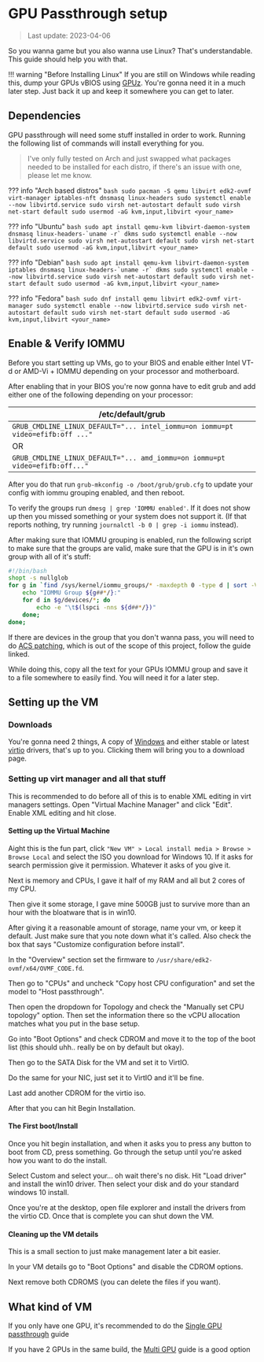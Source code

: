 # GPU Passthrough setup
> Last update: 2023-04-06

So you wanna game but you also wanna use Linux? That's understandable. This guide should help you with that.

!!! warning "Before Installing Linux"
    If you are still on Windows while reading this, dump your GPUs vBIOS using [GPUz](https://www.techpowerup.com/gpuz/). You're gonna need it in a much later step. Just back it up and keep it somewhere you can get to later.

## Dependencies
GPU passthrough will need some stuff installed in order to work. Running the following list of commands will install everything for you.

> I've only fully tested on Arch and just swapped what packages needed to be installed for each distro, if there's an issue with one, please let me know.

??? info "Arch based distros"
    ```bash
    sudo pacman -S qemu libvirt edk2-ovmf virt-manager iptables-nft dnsmasq linux-headers
    sudo systemctl enable --now libvirtd.service
    sudo virsh net-autostart default
    sudo virsh net-start default
    sudo usermod -aG kvm,input,libvirt <your_name>
    ```

??? info "Ubuntu"
    ```bash
    sudo apt install qemu-kvm libvirt-daemon-system dnsmasq linux-headers-`uname -r` dkms
    sudo systemctl enable --now libvirtd.service
    sudo virsh net-autostart default
    sudo virsh net-start default
    sudo usermod -aG kvm,input,libvirt <your_name>
    ```

??? info "Debian"
    ```bash
    sudo apt install qemu-kvm libvirt-daemon-system iptables dnsmasq linux-headers-`uname -r` dkms
    sudo systemctl enable --now libvirtd.service
    sudo virsh net-autostart default
    sudo virsh net-start default
    sudo usermod -aG kvm,input,libvirt <your_name>
    ```

??? info "Fedora"
    ```bash
    sudo dnf install qemu libvirt edk2-ovmf virt-manager
    sudo systemctl enable --now libvirtd.service
    sudo virsh net-autostart default
    sudo virsh net-start default
    sudo usermod -aG kvm,input,libvirt <your_name>
    ```

## Enable & Verify IOMMU
Before you start setting up VMs, go to your BIOS and enable either Intel VT-d or AMD-Vi + IOMMU depending on your processor and motherboard.

After enabling that in your BIOS you're now gonna have to edit grub and add either one of the following depending on your processor:

| /etc/default/grub |
| ----- |
| `GRUB_CMDLINE_LINUX_DEFAULT="... intel_iommu=on iommu=pt video=efifb:off ..."` |
| OR |
| `GRUB_CMDLINE_LINUX_DEFAULT="... amd_iommu=on iommu=pt video=efifb:off..."` |

After you do that run `grub-mkconfig -o /boot/grub/grub.cfg` to update your config with iommu grouping enabled, and then reboot.

To verify the groups run `dmesg | grep 'IOMMU enabled'`. If it does not show up then you missed something or your system does not support it. (If that reports nothing, try running `journalctl -b 0 | grep -i iommu` instead).

After making sure that IOMMU grouping is enabled, run the following script to make sure that the groups are valid, make sure that the GPU is in it's own group with all of it's stuff:

``` bash
#!/bin/bash
shopt -s nullglob
for g in `find /sys/kernel/iommu_groups/* -maxdepth 0 -type d | sort -V`; do
    echo "IOMMU Group ${g##*/}:"
    for d in $g/devices/*; do
        echo -e "\t$(lspci -nns ${d##*/})"
    done;
done;
```
If there are devices in the group that you don't wanna pass, you will need to do [ACS patching](https://wiki.archlinux.org/title/PCI_passthrough_via_OVMF#Bypassing_the_IOMMU_groups_(ACS_override_patch)), which is out of the scope of this project, follow the guide linked.

While doing this, copy all the text for your GPUs IOMMU group and save it to a file somewhere to easily find. You will need it for a later step.

## Setting up the VM
### Downloads
You're gonna need 2 things, A copy of [Windows](https://www.microsoft.com/en-us/software-download/windows10ISO) and either stable or latest [virtio](https://fedorapeople.org/groups/virt/virtio-win/direct-downloads/) drivers, that's up to you. Clicking them will bring you to a download page.

### Setting up virt manager and all that stuff
This is recommended to do before all of this is to enable XML editing in virt managers settings. Open "Virtual Machine Manager" and click "Edit". Enable XML editing and hit close.

#### Setting up the Virtual Machine
Aight this is the fun part, click `"New VM" > Local install media > Browse > Browse Local` and select the ISO you download for Windows 10. If it asks for search permission give it permission. Whatever it asks of you give it.

Next is memory and CPUs, I gave it half of my RAM and all but 2 cores of my CPU.

Then give it some storage, I gave mine 500GB just to survive more than an hour with the bloatware that is in win10.

After giving it a reasonable amount of storage, name your vm, or keep it default. Just make sure that you note down what it's called. Also check the box that says "Customize configuration before install".

In the "Overview" section set the firmware to `/usr/share/edk2-ovmf/x64/OVMF_CODE.fd`.

Then go to "CPUs" and uncheck "Copy host CPU configuration" and set the model to "Host passthrough".

Then open the dropdown for Topology and check the "Manually set CPU topology" option. Then set the information there so the vCPU allocation matches what you put in the base setup.

Go into "Boot Options" and check CDROM and move it to the top of the boot list (this should uhh.. really be on by default but okay).

Then go to the SATA Disk for the VM and set it to VirtIO.

Do the same for your NIC, just set it to VirtIO and it'll be fine.

Last add another CDROM for the virtio iso.

After that you can hit Begin Installation.

#### The First boot/Install
Once you hit begin installation, and when it asks you to press any button to boot from CD, press something. Go through the setup until you're asked how you want to do the install.

Select Custom and select your... oh wait there's no disk. Hit "Load driver" and install the win10 driver. Then select your disk and do your standard windows 10 install.

Once you're at the desktop, open file explorer and install the drivers from the virtio CD. Once that is complete you can shut down the VM.

#### Cleaning up the VM details
This is a small section to just make management later a bit easier.

In your VM details go to "Boot Options" and disable the CDROM options.

Next remove both CDROMS (you can delete the files if you want).

## What kind of VM
If you only have one GPU, it's recommended to do the [Single GPU passthrough](../1gpu_pass) guide

If you have 2 GPUs in the same build, the [Multi GPU](../2gpu_pass) guide is a good option